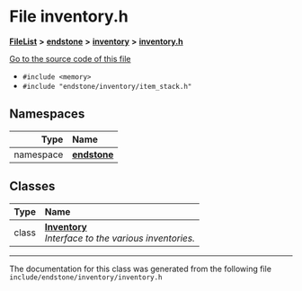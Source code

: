 

# File inventory.h



[**FileList**](files.md) **>** [**endstone**](dir_6cf277b678674f97c7a2b6b3b2447b33.md) **>** [**inventory**](dir_d1e84b530b14f41e8b6f5ec1b5dee76c.md) **>** [**inventory.h**](inventory_8h.md)

[Go to the source code of this file](inventory_8h_source.md)



* `#include <memory>`
* `#include "endstone/inventory/item_stack.h"`













## Namespaces

| Type | Name |
| ---: | :--- |
| namespace | [**endstone**](namespaceendstone.md) <br> |


## Classes

| Type | Name |
| ---: | :--- |
| class | [**Inventory**](classendstone_1_1Inventory.md) <br>_Interface to the various inventories._  |



















































------------------------------
The documentation for this class was generated from the following file `include/endstone/inventory/inventory.h`

